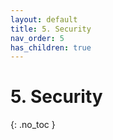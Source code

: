 ```yaml
---
layout: default
title: 5. Security
nav_order: 5
has_children: true
---
```


# 5. Security

{: .no_toc }
